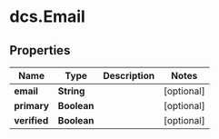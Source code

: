 # dcs.Email

## Properties
Name | Type | Description | Notes
------------ | ------------- | ------------- | -------------
**email** | **String** |  | [optional] 
**primary** | **Boolean** |  | [optional] 
**verified** | **Boolean** |  | [optional] 
